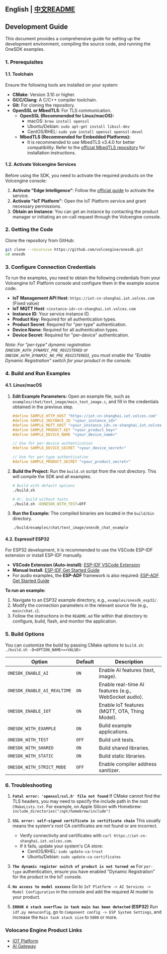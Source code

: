 English | [中文README](develop.zh_CN.md)
---

## Development Guide

This document provides a comprehensive guide for setting up the development environment, compiling the source code, and running the OneSDK examples.

### 1. Prerequisites

#### 1.1. Toolchain

Ensure the following tools are installed on your system:

- **CMake**: Version 3.10 or higher.
- **GCC/Clang**: A C/C++ compiler toolchain.
- **Git**: For cloning the repository.
- **OpenSSL or MbedTLS**: For TLS communication.
  - **OpenSSL (Recommended for Linux/macOS):**
    - macOS: `brew install openssl`
    - Ubuntu/Debian: `sudo apt-get install libssl-dev`
    - CentOS/RHEL: `sudo yum install openssl openssl-devel`
  - **MbedTLS (Recommended for Embedded Platforms):**
    - It is recommended to use MbedTLS v3.4.0 for better compatibility. Refer to the [official MbedTLS repository](https://github.com/Mbed-TLS/mbedtls) for installation instructions.

#### 1.2. Activate Volcengine Services

Before using the SDK, you need to activate the required products on the Volcengine console:

1.  **Activate "Edge Intelligence"**: Follow the [official guide](https://www.volcengine.com/docs/6893/1134368) to activate the service.
2.  **Activate "IoT Platform"**: Open the IoT Platform service and grant necessary permissions.
3.  **Obtain an Instance**: You can get an instance by contacting the product manager or initiating an on-call request through the Volcengine console.

### 2. Getting the Code

Clone the repository from GitHub:

```bash
git clone --recursive https://github.com/volcengine/onesdk.git
cd onesdk
```

### 3. Configure Connection Credentials

To run the examples, you need to obtain the following credentials from your Volcengine IoT Platform console and configure them in the example source code.

-   **IoT Management API Host**: `https://iot-cn-shanghai.iot.volces.com` (Fixed value)
-   **IoT MQTT Host**: `<instance-id>-cn-shanghai.iot.volces.com`
-   **Instance ID**: Your service instance ID.
-   **Product Key**: Required for all authentication types.
-   **Product Secret**: Required for "per-type" authentication.
-   **Device Name**: Required for all authentication types.
-   **Device Secret**: Required for "per-device" authentication.

*Note: For "per-type" dynamic registration (`ONESDK_AUTH_DYNAMIC_PRE_REGISTERED` or `ONESDK_AUTH_DYNAMIC_NO_PRE_REGISTERED`), you must enable the "Enable Dynamic Registration" switch for your product in the console.*

### 4. Build and Run Examples

#### 4.1. Linux/macOS

1.  **Edit Example Parameters:**
    Open an example file, such as `examples/chat/text_image/main_text_image.c`, and fill in the credentials obtained in the previous step.

    ```c
    #define SAMPLE_HTTP_HOST "https://iot-cn-shanghai.iot.volces.com"
    #define SAMPLE_INSTANCE_ID "<your_instance_id>"
    #define SAMPLE_MQTT_HOST "<your_instance_id>.cn-shanghai.iot.volces.com"
    #define SAMPLE_PRODUCT_KEY "<your_product_key>"
    #define SAMPLE_DEVICE_NAME "<your_device_name>"
    
    // Use for per-device authentication
    #define SAMPLE_DEVICE_SECRET "<your_device_secret>" 
    
    // Use for per-type authentication
    #define SAMPLE_PRODUCT_SECRET "<your_product_secret>"
    ```

2.  **Build the Project:**
    Run the `build.sh` script from the root directory. This will compile the SDK and all examples.

    ```bash
    # Build with default options
    ./build.sh
    
    # Or, build without tests
    ./build.sh -DONESDK_WITH_TEST=OFF
    ```

3.  **Run the Example:**
    The compiled binaries are located in the `build/bin` directory.

    ```bash
    ./build/examples/chat/text_image/onesdk_chat_example
    ```

#### 4.2. Espressif ESP32

For ESP32 development, it is recommended to use the VSCode ESP-IDF extension or install ESP-IDF manually.

-   **VSCode Extension (Auto-install)**: [ESP-IDF VSCode Extension](https://github.com/espressif/vscode-esp-idf-extension)
-   **Manual Install**: [ESP-IDF Get Started Guide](https://docs.espressif.com/projects/esp-idf/en/stable/esp32/get-started/index.html)
-   For audio examples, the **ESP-ADF** framework is also required: [ESP-ADF Get Started Guide](https://docs.espressif.com/projects/esp-adf/en/latest/get-started/index.html)

**To run an example:**
1.  Navigate to an ESP32 example directory, e.g., `examples/onesdk_esp32/`.
2.  Modify the connection parameters in the relevant source file (e.g., `main/chat.c`).
3.  Follow the instructions in the `README.md` file within that directory to configure, build, flash, and monitor the application.

### 5. Build Options

You can customize the build by passing CMake options to `build.sh`:
`./build.sh -D<OPTION_NAME>=<VALUE>`

| Option                      | Default | Description                                              |
| --------------------------- | ------- | -------------------------------------------------------- |
| `ONESDK_ENABLE_AI`          | `ON`    | Enable AI features (text, image).                        |
| `ONESDK_ENABLE_AI_REALTIME` | `ON`    | Enable real-time AI features (e.g., WebSocket audio).    |
| `ONESDK_ENABLE_IOT`         | `ON`    | Enable IoT features (MQTT, OTA, Thing Model).            |
| `ONESDK_WITH_EXAMPLE`       | `ON`    | Build example applications.                              |
| `ONESDK_WITH_TEST`          | `OFF`   | Build unit tests.                                        |
| `ONESDK_WITH_SHARED`        | `ON`    | Build shared libraries.                                  |
| `ONESDK_WITH_STATIC`        | `ON`    | Build static libraries.                                  |
| `ONESDK_WITH_STRICT_MODE`   | `OFF`   | Enable compiler address sanitizer.                       |

### 6. Troubleshooting

1.  **`Fatal error: 'openssl/ssl.h' file not found`**
    If CMake cannot find the TLS headers, you may need to specify the include path in the root `CMakeLists.txt`. For example, on Apple Silicon with Homebrew:
    `include_directories("/opt/homebrew/include")`

2.  **`SSL error: self-signed certificate in certificate chain`**
    This usually means the system's root CA certificates are not found or are incorrect.
    -   Verify connectivity and certificates with `curl https://iot-cn-shanghai.iot.volces.com`.
    -   If it fails, update your system's CA store:
        -   CentOS/RHEL: `sudo update-ca-trust`
        -   Ubuntu/Debian: `sudo update-ca-certificates`

3.  **`The dynamic register switch of product is not turned on`**
    For `per-type` authentication, ensure you have enabled "Dynamic Registration" for the product in the IoT console.

4.  **`No access to model xxxxxxx`**
    Go to `IoT Platform -> AI Services -> Model Configuration` in the console and add the required AI model to your product.

5.  **`ERROR A stack overflow in task main has been detected` (ESP32)**
    Run `idf.py menuconfig`, go to `Component config -> ESP System Settings`, and increase the `Main task stack size` to `5000` or more.


### Volocano Engine Product Links

- [IOT Platform](https://www.volcengine.com/docs/6893/1455924)
- [AI Gateway](https://www.volcengine.com/docs/6893/1263412)